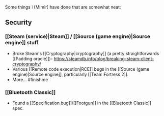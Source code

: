 Some things I (Mimir) have done that are somewhat neat:

## Security
### [[Steam (service)|Steam]] / [[Source (game engine)|Source engine]] stuff
- Broke Steam's [[Cryptography|cryptography]] (a pretty straightforwards [[Padding oracle]])- https://steamdb.info/blog/breaking-steam-client-cryptography/
- Various [[Remote code execution|RCE]] bugs in the [[Source (game engine)|Source engine]], particularly [[Team Fortress 2]].
- More... #finishme

### [[Bluetooth Classic]]
- Found a [[Specification bug]]/[[Footgun]] in the [[Bluetooth Classic]] spec.